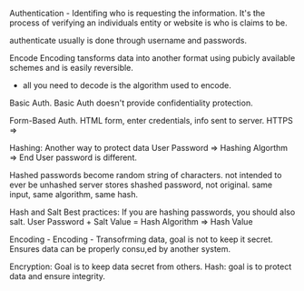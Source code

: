 Authentication - Identifing who is requesting the information. It's the process of verifying an individuals entity or website is who is claims to be.

authenticate usually is done through username and passwords.

Encode
Encoding tansforms data into another format using pubicly available schemes and is easily reversible.
 - all you need to decode is the algorithm used to encode.

 Basic Auth. Basic Auth doesn't provide confidentiality protection.

 Form-Based Auth. HTML form, enter credentials, info sent to server.
 HTTPS =>

 Hashing: Another way to protect data
 User Password => Hashing Algorthm => End User password is different.

 Hashed passwords become random string of characters.
 not intended to ever be unhashed
 server stores shashed password, not original.
 same input, same algorithm, same hash.

 Hash and Salt
 Best practices:
 If you are hashing passwords, you should also salt.
 User Password + Salt Value = Hash Algorithm => Hash Value

 Encoding - Encoding - Transofrming data, goal is not to keep it secret. Ensures data can be properly consu,ed by another system.

 Encryption: Goal is to keep data secret from others.
 Hash: goal is to protect data and ensure integrity.

